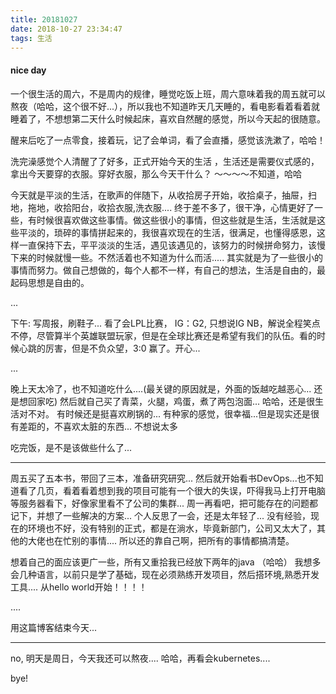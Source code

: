 ```yaml
---
title: 20181027
date: 2018-10-27 23:34:47
tags: 生活
---
```

#### nice day

一个很生活的周六，不是周内的规律，睡觉吃饭上班，周六意味着我的周五就可以熬夜（哈哈，这个很不好...），所以我也不知道昨天几天睡的，看电影看着看着就睡着了，不想想第二天什么时候起床，喜欢自然醒的感觉，所以今天起的很随意。

醒来后吃了一点零食，接着玩，记了会单词，看了会直播，感觉该洗漱了，哈哈！

洗完澡感觉个人清醒了了好多，正式开始今天的生活
，生活还是需要仪式感的，拿出今天要穿的衣服。穿好衣服，那么今天干什么？   ～～～～不知道，哈哈

今天就是平淡的生活，在歌声的伴随下，从收拾房子开始，收拾桌子，抽屉，扫地，拖地，收拾阳台，收拾衣服,洗衣服....  终于差不多了，很干净，心情更好了一些，有时候很喜欢做这些事情。做这些很小的事情，但这些就是生活，生活就是这些平淡的，琐碎的事情拼起来的，我很喜欢现在的生活，很满足，也懂得感恩，这样一直保持下去，平平淡淡的生活，遇见该遇见的，该努力的时候拼命努力，该慢下来的时候就慢一些。不然活着也不知道为什么而活..... 其实就是为了一些很小的事情而努力。做自己想做的，每个人都不一样，有自己的想法，生活是自由的，最起码思想是自由的。

...

下午:
写周报，刷鞋子...
看了会LPL比赛， IG：G2, 只想说IG NB，解说全程笑点不停，尽管算半个英雄联盟玩家，但是在全球比赛还是希望有我们的队伍。看的时候心跳的厉害，但是不负众望，3:0 赢了。开心...

...

晚上天太冷了，也不知道吃什么....(最关键的原因就是，外面的饭越吃越恶心... 还是想回家吃) 然后就自己买了青菜，火腿，鸡蛋，煮了两包泡面... 哈哈，还是很生活对不对。 有时候还是挺喜欢刷锅的... 有种家的感觉，很幸福...但是现实还是很有差距的，不喜欢太脏的东西... 不想说太多

吃完饭，是不是该做些什么了...

--- 

周五买了五本书，带回了三本，准备研究研究... 然后就开始看书DevOps...也不知道看了几页，看着看着想到我的项目可能有一个很大的失误，吓得我马上打开电脑等服务器看下，好像家里看不了公司的集群... 周一再看吧，把可能存在的问题都记下，并想了一些解决的方案...
个人反思了一会，还是太年轻了... 没有经验，现在的环境也不好，没有特别的正式，都是在淌水，毕竟新部门，公司又太大了，其他的大佬也在忙别的事情.... 所以还的靠自己啊，把所有的事情都搞清楚。

想着自己的面应该更广一些，所有又重拾我已经放下两年的java （哈哈） 我想多会几种语言，以前只是学了基础，现在必须熟练开发项目，然后搭环境,熟悉开发工具.... 从hello world开始！！！！

....

用这篇博客结束今天...

---

no,  明天是周日，今天我还可以熬夜.... 哈哈，再看会kubernetes....

bye!


